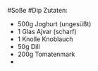 #Soße #Dip
Zutaten:
- 500g Joghurt (ungesüßt)
- 1 Glas Ajvar (scharf)
- 1 Knolle Knoblauch
- 50g Dill
- 200g Tomatenmark
- 
